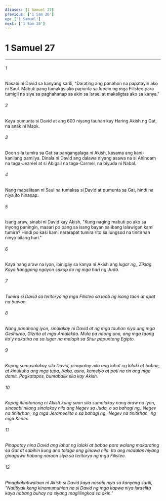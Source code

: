 ```yaml
---
Aliases: [1 Samuel 27]
previous: ['1 Sam 26']
up: ['1 Samuel']
next: ['1 Sam 28']
---
```

# 1 Samuel 27

***






















###### 1 










Nasabi ni David sa kanyang sarili, "Darating ang panahon na papatayin ako ni Saul. Mabuti pang tumakas ako papunta sa lupain ng mga Filisteo para tumigil na siya sa paghahanap sa akin sa Israel at makaligtas ako sa kanya." 





















###### 2 










Kaya pumunta si David at ang 600 niyang tauhan kay Haring Akish ng Gat, na anak ni Maok. 





















###### 3 










Doon sila tumira sa Gat sa pangangalaga ni Akish, kasama ang kani-kanilang pamilya. Dinala ni David ang dalawa niyang asawa na si Ahinoam na taga-Jezreel at si Abigail na taga-Carmel, na biyuda ni Nabal. 





















###### 4 










Nang mabalitaan ni Saul na tumakas si David at pumunta sa Gat, hindi na niya ito hinanap. 





















###### 5 










Isang araw, sinabi ni David kay Akish, "Kung naging mabuti po ako sa inyong paningin, maaari po bang sa isang bayan sa ibang lalawigan kami tumira? Hindi po kasi kami nararapat tumira rito sa lungsod na tinitirhan ninyo bilang hari." 





















###### 6 










Kaya nang araw na iyon, ibinigay sa kanya ni Akish ang <i class="trans-change">lugar ng_ Ziklag. Kaya hanggang ngayon sakop ito ng mga hari ng Juda. 





















###### 7 










Tumira si David sa teritoryo ng mga Filisteo sa loob ng isang taon at apat na buwan. 





















###### 8 










Nang panahong iyon, sinalakay ni David at ng mga tauhan niya ang mga Geshureo, Gizrita at mga Amalekita. Mula pa noong una, ang mga taong itoʼy nakatira na sa lugar na malapit sa Shur papuntang Egipto. 





















###### 9 










Kapag sumasalakay sila David, pinapatay nila ang lahat ng lalaki at babae, at kinukuha ang mga tupa, baka, asno, kamelyo at pati na rin ang mga damit. Pagkatapos, bumabalik sila kay Akish. 





















###### 10 










Kapag itinatanong ni Akish kung saan sila sumalakay nang araw na iyon, sinasabi nilang sinalakay nila ang Negev sa Juda, o sa <i class="trans-change">bahagi ng_ Negev <i class="trans-change">na tinitirhan_ ng mga Jerameelita o sa <i class="trans-change">bahagi ng_ Negev <i class="trans-change">na tinitirhan_ ng mga Keneo. 





















###### 11 










Pinapatay nina David ang lahat ng lalaki at babae para walang makarating sa Gat at sabihin kung ano talaga ang ginawa nila. Ito ang madalas niyang ginagawa habang naroon siya sa teritoryo ng mga Filisteo. 





















###### 12 










Pinagkakatiwalaan ni Akish si David kaya nasabi niya sa kanyang sarili, "Natitiyak kong kinamumuhian na si David ng mga kapwa niya Israelita kaya habang buhay na siyang maglilingkod sa akin."
